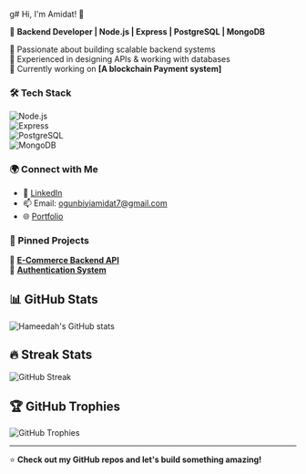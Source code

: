 g# Hi, I'm Amidat! 👋  

🚀 **Backend Developer | Node.js | Express | PostgreSQL | MongoDB**  

🔹 Passionate about building scalable backend systems  
🔹 Experienced in designing APIs & working with databases  
🔹 Currently working on **[A blockchain Payment system]**  

### 🛠 Tech Stack  
![Node.js](https://img.shields.io/badge/Backend-Node.js-green)  
![Express](https://img.shields.io/badge/Framework-Express-blue)  
![PostgreSQL](https://img.shields.io/badge/Database-PostgreSQL-yellow)  
![MongoDB](https://img.shields.io/badge/Database-MongoDB-green)  

### 🌍 Connect with Me  
- 💼 [LinkedIn](https://linkedin.com/in/Amidatogunbiyi)  
- 📫 Email: ogunbiyiamidat7@gmail.com  
- 🌐 [Portfolio](https://yourportfolio.com)  

### 📌 Pinned Projects  
🚀 **[E-Commerce Backend API](https://github.com/Amidathtc/ecommerce-backend)**  
🔐 **[Authentication System](https://github.com/Amidathtc/auth-system)**  

## 📊 GitHub Stats  
![Hameedah's GitHub stats](https://github-readme-stats.vercel.app/api?username=Amidathtc&show_icons=true&theme=radical)  

## 🔥 Streak Stats  
![GitHub Streak](https://github-readme-streak-stats.herokuapp.com/?user=Amidathtc&theme=radical)  

## 🏆 GitHub Trophies  
![GitHub Trophies](https://github-profile-trophy.vercel.app/?username=Amidathtc&theme=radical)  


---
⭐ **Check out my GitHub repos and let's build something amazing!**  

<!---
Amidathtc/Amidathtc is a ✨ special ✨ repository because its `README.md` (this file) appears on your GitHub profile.
You can click the Preview link to take a look at your changes.
--->
